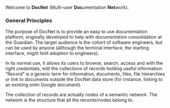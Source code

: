 Welcome to **DocNet** (Multi-user **Doc**umentation **Net**work).

### General Principles

The purpose of DocNet is to provide an easy to use documentation platform, originally developed to help with documentation consolidation at the Guardian. The target audience is the cohort of software engineers, but can be used by anyone (although the terminal interface, the starting interface, might limit adoption to engineers). 

In its normal use, it allows its users to browse, search, access and with the right credentials, edit the collections of records holding useful information. "Record" is a generic term for information, documents, files, file hierarchies or link to documents outside the DocNet data store (for instance, linking to an existing onlin Google document).  

The collection of records are actually nodes of a semantic network. The network is the structure that all the records/nodes belong to.

### 

